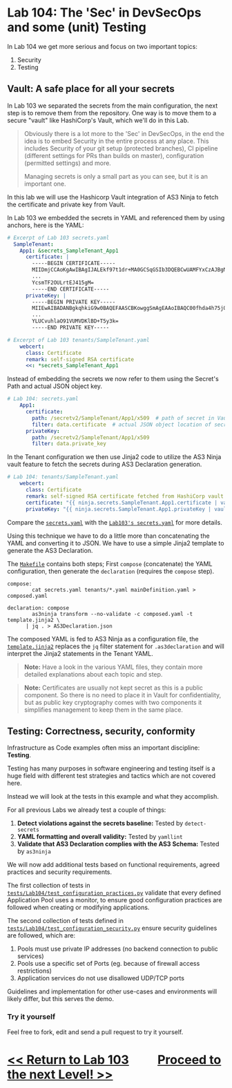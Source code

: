 # Lab 104: The 'Sec' in DevSecOps and some (unit) Testing

In Lab 104 we get more serious and focus on two important topics:

1. Security
2. Testing

## Vault: A safe place for all your secrets

In Lab 103 we separated the secrets from the main configuration, the next step is to remove them from the repository. One way is to move them to a secure "vault" like HashiCorp's Vault, which we'll do in this Lab.

> Obviously there is a lot more to the 'Sec' in DevSecOps, in the end the idea is to embed Security in the entire process at any place. This includes Security of your git setup (protected branches), CI pipeline (different settings for PRs than builds on master), configuration (permitted settings) and more.
>
> Managing secrets is only a small part as you can see, but it is an important one.

In this lab we will use the Hashicorp Vault integration of AS3 Ninja to fetch the certificate and private key from Vault.

In Lab 103 we embedded the secrets in YAML and referenced them by using anchors, here is the YAML:
```yaml
# Excerpt of Lab 103 secrets.yaml
  SampleTenant:
    App1: &secrets_SampleTenant_App1
      certificate: |
        -----BEGIN CERTIFICATE-----
        MIIDmjCCAoKgAwIBAgIJALEkf97t1dr+MA0GCSqGSIb3DQEBCwUAMFYxCzAJBgNV
        ...
        YcsmTF2OULrtEJ415gM=
        -----END CERTIFICATE-----
      privateKey: |
        -----BEGIN PRIVATE KEY-----
        MIIEwAIBADANBgkqhkiG9w0BAQEFAASCBKowggSmAgEAAoIBAQC00fhda4h75jQ4
        ...
        YLUCvuhlaO91VUMVDKlBD+T5y3k=
        -----END PRIVATE KEY-----

# Excerpt of Lab 103 tenants/SampleTenant.yaml
    webcert:
      class: Certificate
      remark: self-signed RSA certificate
      <<: *secrets_SampleTenant_App1

```

Instead of embedding the secrets we now refer to them using the Secret's Path and actual JSON object key.


```yaml
# Lab 104: secrets.yaml
    App1:
      certificate:
        path: /secretv2/SampleTenant/App1/x509  # path of secret in Vault
        filter: data.certificate  # actual JSON object location of secret in Vault
      privateKey:
        path: /secretv2/SampleTenant/App1/x509
        filter: data.private_key
```

In the Tenant configuration we then use Jinja2 code to utilize the AS3 Ninja vault feature to fetch the secrets during AS3 Declaration generation.

```yaml
# Lab 104: tenants/SampleTenant.yaml
    webcert:
      class: Certificate
      remark: self-signed RSA certificate fetched from HashiCorp vault by as3ninja
      certificate: "{{ ninja.secrets.SampleTenant.App1.certificate | vault | jsonify(quote=False) }}"
      privateKey: "{{ ninja.secrets.SampleTenant.App1.privateKey | vault | jsonify(quote=False) }}"

```

Compare the [`secrets.yaml`](secrets.yaml) with the [`Lab103's secrets.yaml`](../103/secrets.yaml) for more details.

Using this technique we have to do a little more than concatenating the YAML and converting it to JSON. We have to use a simple Jinja2 template to generate the AS3 Declaration.

The [`Makefile`](Makefile) contains both steps; First `compose` (concatenate) the YAML configuration, then generate the `declaration` (requires the `compose` step).

```make
compose:
		cat secrets.yaml tenants/*.yaml mainDefinition.yaml > composed.yaml

declaration: compose
		as3ninja transform --no-validate -c composed.yaml -t template.jinja2 \
      | jq . > AS3Declaration.json
```

The composed YAML is fed to AS3 Ninja as a configuration file, the [`template.jinja2`](template.jinja2) replaces the `jq` filter statement for `.as3declaration` and will interpret the Jinja2 statements in the Tenant YAML.

> **Note:** Have a look in the various YAML files, they contain more detailed explanations about each topic and step.

> **Note:** Certificates are usually not kept secret as this is a public component. So there is no need to place it in Vault for confidentiality, but as public key cryptography comes with two components it simplifies management to keep them in the same place.


## Testing: Correctness, security, conformity

Infrastructure as Code examples often miss an important discipline: **Testing**.

Testing has many purposes in software engineering and testing itself is a huge field with different test strategies and tactics which are not covered here.

Instead we will look at the tests in this example and what they accomplish.

For all previous Labs we already test a couple of things:

  1. **Detect violations against the secrets baseline:** Tested by `detect-secrets`
  2. **YAML formatting and overall validity:** Tested by `yamllint`
  3. **Validate that AS3 Declaration complies with the AS3 Schema:** Tested by `as3ninja`

We will now add additional tests based on functional requirements, agreed practices and security requirements.

The first collection of tests in [`tests/Lab104/test_configuration_practices.py`](tests/Lab104/test_configuration_practices.py) validate that every defined Application Pool uses a monitor, to ensure good configuration practices are followed when creating or modifying applications.

The second collection of tests defined in [`tests/Lab104/test_configuration_security.py`](tests/Lab104/test_configuration_security.py) ensure security guidelines are followed, which are:

  1. Pools must use private IP addresses (no backend connection to public services)
  2. Pools use a specific set of Ports (eg. because of firewall access restrictions)
  3. Application services do not use disallowed UDP/TCP ports

Guidelines and implementation for other use-cases and environments will likely differ, but this serves the demo.


### Try it yourself

Feel free to fork, edit and send a pull request to try it yourself.


# [<< Return to Lab 103](../103) &nbsp;&nbsp;&nbsp;&nbsp;&nbsp;&nbsp;&nbsp;&nbsp; [Proceed to the next Level! >>](../../Lab20X)

